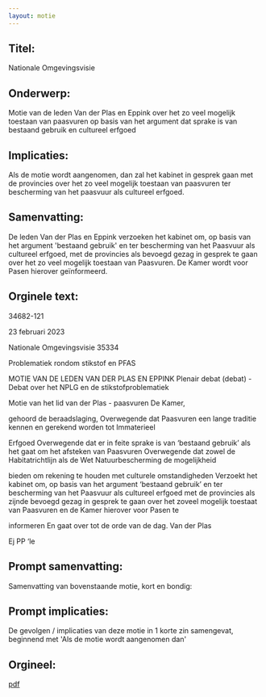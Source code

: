 ```yaml
---
layout: motie
---
```

## Titel:
Nationale Omgevingsvisie
## Onderwerp:
Motie van de leden Van der Plas en Eppink over het zo veel mogelijk toestaan van paasvuren op basis van het argument dat sprake is van bestaand gebruik en cultureel erfgoed
## Implicaties:

Als de motie wordt aangenomen, dan zal het kabinet in gesprek gaan met de provincies over het zo veel mogelijk toestaan van paasvuren ter bescherming van het paasvuur als cultureel erfgoed.
## Samenvatting:

De leden Van der Plas en Eppink verzoeken het kabinet om, op basis van het argument 'bestaand gebruik' en ter bescherming van het Paasvuur als cultureel erfgoed, met de provincies als bevoegd gezag in gesprek te gaan over het zo veel mogelijk toestaan van Paasvuren. De Kamer wordt voor Pasen hierover geïnformeerd.
## Orginele text:


34682-121

23 februari 2023

Nationale Omgevingsvisie
35334

Problematiek rondom stikstof en PFAS

MOTIE VAN DE LEDEN VAN DER PLAS EN EPPINK
Plenair debat (debat) - Debat over het NPLG en de stikstofproblematiek

Motie van het lid van der Plas - paasvuren
De Kamer,

gehoord de beraadslaging,
Overwegende dat Paasvuren een lange traditie kennen en gerekend worden tot Immaterieel

Erfgoed
Overwegende dat er in feite sprake is van ‘bestaand gebruik’ als het gaat om het afsteken van
Paasvuren
Overwegende dat zowel de Habitatrichtlijn als de Wet Natuurbescherming de mogelijkheid

bieden om rekening te houden met culturele omstandigheden
Verzoekt het kabinet om, op basis van het argument ‘bestaand gebruik’ en ter bescherming
van het Paasvuur als cultureel erfgoed met de provincies als zijnde bevoegd gezag in gesprek
te gaan over het zoveel mogelijk toestaat van Paasvuren en de Kamer hierover voor Pasen te

informeren
En gaat over tot de orde van de dag.
Van der Plas

Ej PP ‘le


## Prompt samenvatting:
Samenvatting van bovenstaande motie, kort en bondig:


## Prompt implicaties:
De gevolgen / implicaties van deze motie in 1 korte zin samengevat, beginnend met 'Als de motie wordt aangenomen dan' 

## Orgineel:
[pdf](https://gegevensmagazijn.tweedekamer.nl/OData/v4/2.0/Document(24a94275-73b2-4fac-9d08-e8bb1bcc7338)/resource)
